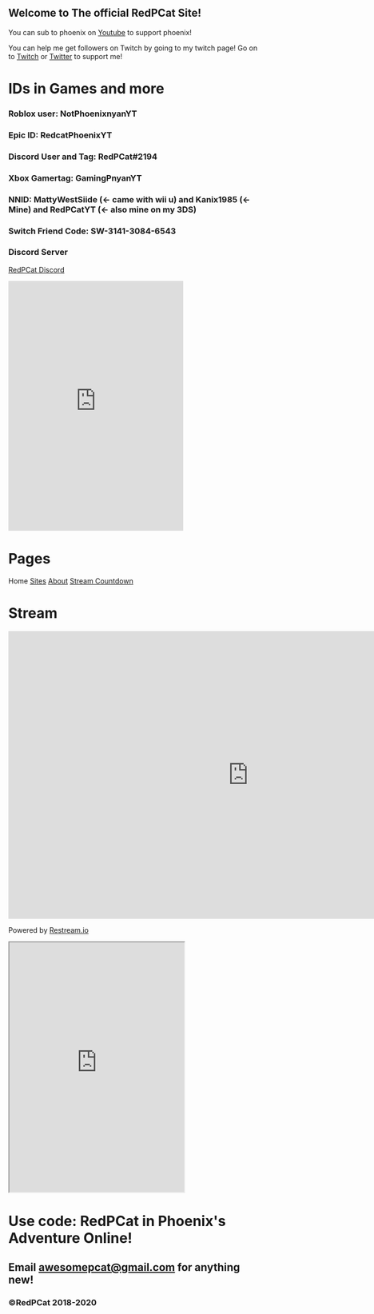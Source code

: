 ## Welcome to The official RedPCat Site!

You can sub to phoenix on [Youtube](https://www.youtube.com/channel/UC_BqPAXWMMIt2H-tdSTeggw) to support phoenix!

You can help me get followers on Twitch by going to my twitch page! Go on to [Twitch](https://www.twitch.tv/redpcat_live) or [Twitter](https://www.twitter.com/redphoenixcat) to support me!

# IDs in Games and more

### Roblox  user: NotPhoenixnyanYT
### Epic ID: RedcatPhoenixYT
### Discord User and Tag: RedPCat#2194
### Xbox Gamertag: GamingPnyanYT
### NNID: MattyWestSiide (<- came with wii u) and Kanix1985 (<- Mine) and RedPCatYT (<- also mine on my 3DS)
### Switch Friend Code: SW-3141-3084-6543

### Discord Server

[RedPCat Discord](https://discord.gg/GuQkvx7)

<iframe src="https://canary.discord.com/widget?id=706261591145840730&theme=dark" width="350" height="500" allowtransparency="true" frameborder="0" sandbox="allow-popups allow-popups-to-escape-sandbox allow-same-origin allow-scripts"></iframe>

# Pages

Home [Sites](https://redcatphoenix2.github.io/404) [About](https://redcatphoenix2.github.io/about) [Stream Countdown](https://redcatphoenix2.github.io/stream-timer/)

# Stream

<iframe src="https://embed.restream.io/player/index.html?token=33a1c541abd776e5192e4a95393a5271" width="960" height="576" frameborder="0" allowfullscreen></iframe><p>Powered by <a href="https://restream.io">Restream.io</a></p>

<iframe
  id="chat_embed"
  src="https://www.twitch.tv/embed/redpcat_live/chat?parent=redcatphoenix2.github.io"
  height="500"
  width="350">
</iframe>

# Use code: RedPCat in Phoenix's Adventure Online!
## Email awesomepcat@gmail.com for anything new!
### ©RedPCat 2018-2020


